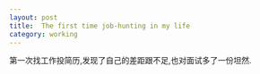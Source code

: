```yaml
---
layout: post
title:  The first time job-hunting in my life
category: working
---
```


第一次找工作投简历,发现了自己的差距跟不足,也对面试多了一份坦然.

 
